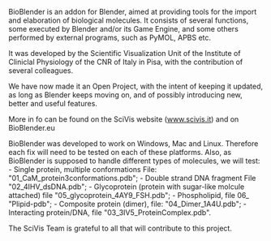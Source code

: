 BioBlender is an addon for Blender, aimed at providing tools for the import and elaboration of biological molecules.
It consists of several functions, some executed by Blender and/or its Game Engine, and some others performed by external programs, such as PyMOL, APBS etc.

It was developed by the Scientific Visualization Unit of the Institute of Cliniclal Physiology of the CNR of Italy in Pisa, with the contribution of several colleagues.

We have now made it an Open Project, with the intent of keeping it updated, as long as Blender keeps moving on, and of possibly introducing new, better and useful features. 

More in fo can be found on the SciVis website (www.scivis.it) and on BioBlender.eu 

BioBlender was developed to work on Windows, Mac and Linux. Therefore each fix will need to be tested on each of these platforms.
Also, as BioBlender is supposed to handle different types of molecules, we will test:
	- Single protein, multiple conformations File: "01_CaM_protein3conformations.pdb";
	- Double strand DNA fragment  File  "02_4IHV_dsDNA.pdb";
	- Glycoprotein (protein with sugar-like molcule attached) file "05_glycoprotein_4AY9_FSH.pdb";
	- Phospholipid, file 06_ "Plipid-pdb";
	- Composite protein (dimer), file: "04_Dimer_1A4U.pdb";
	- Interacting protein/DNA, file "03_3IV5_ProteinComplex.pdb".

The SciVis Team is grateful to all that will contribute to this project.
